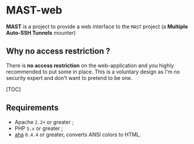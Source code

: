 # MAST-web

**MAST** is a project to provide a web interface to the `MAST` project (a __Multiple Auto-SSH Tunnels__ mounter)

## Why no access restriction ?

There is **no access restriction** on the web-application and you highly recommended to put some in place.
This is a voluntary design as I'm no security expert and don't want to pretend to be one. 

[TOC]

## Requirements

* Apache `2.2+` or greater ;
* PHP `5.x` or greater ;
* [aha](https://github.com/theZiz/aha) `0.4.4` or greater, converts ANSI colors to HTML.